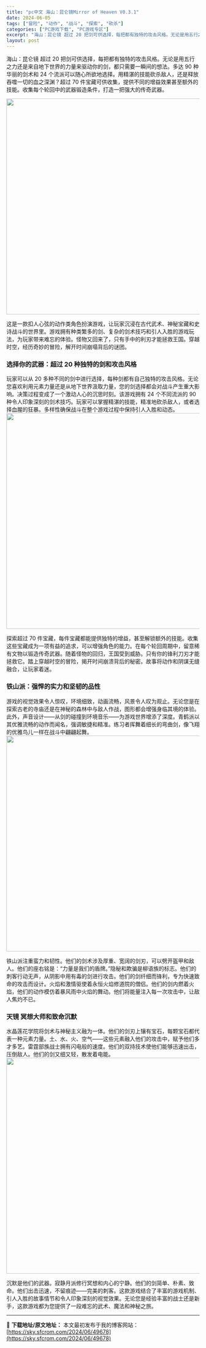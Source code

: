 ```yaml
---
title: "pc中文 海山：昆仑镜Mirror of Heaven V0.3.1"
date: 2024-06-05
tags: ["冒险", "动作", "战斗", "探索", "砍杀"]
categories: ["PC游戏下载", "PC游戏专区"]
excerpt: "海山：昆仑镜 超过 20 把剑可供选择，每把都有独特的攻击风格。无论是用五行之力还是来自地下世界的力量来驱动你的剑，都只需要一瞬间的想法。多达 90 种华丽的剑术和 24 个流派可以随心所欲地选择。用精湛的技能砍杀敌人，还是释放吞噬一切的血之深渊？超过 70 件宝藏可供收集，提供不同的增益效果甚至额&hellip;"
layout: post
---
```


海山：昆仑镜 超过 20 把剑可供选择，每把都有独特的攻击风格。无论是用五行之力还是来自地下世界的力量来驱动你的剑，都只需要一瞬间的想法。多达 90 种华丽的剑术和 24 个流派可以随心所欲地选择。用精湛的技能砍杀敌人，还是释放吞噬一切的血之深渊？超过 70 件宝藏可供收集，提供不同的增益效果甚至额外的技能。收集每个轮回中的武器锻造条件，打造一把强大的传奇武器。

<img class="aligncenter size-full wp-image-49682" src="https://sky.sfcrom.com/wp-content/uploads/2024/06/2024060501113197.webp" alt="" width="1000" height="562" />

<span>这是一款扣人心弦的动作类角色扮演游戏，让玩家沉浸在古代武术、神秘宝藏和史诗战斗的世界里。游戏拥有种类繁多的剑、复杂的剑术技巧和引人入胜的游戏玩法，为玩家带来难忘的体验。怪物又回来了，只有手中的利刃才能拯救王国。穿越时空，经历奇妙的冒险，解开时间崩塌背后的谜团。</span>
<h3><span>选择你的武器：超过 20 种独特的剑和攻击风格</span></h3>
<span>玩家可以从 20 多种不同的剑中进行选择，每种剑都有自己独特的攻击风格。无论您喜欢利用元素力量还是从地下世界汲取力量，您的剑选择都会对战斗产生重大影响。决策过程变成了一个激动人心的沉思时刻。该游戏拥有 24 个不同流派的 90 种令人印象深刻的剑术技巧。玩家可以掌握精湛的技能，精准地砍杀敌人，或者选择血腥的狂暴。多样性确保战斗在整个游戏过程中保持引人入胜和动态。</span>

<img class="aligncenter size-full wp-image-49681" src="https://sky.sfcrom.com/wp-content/uploads/2024/06/2024060501113050.webp" alt="" width="1000" height="562" />

<span>探索超过 70 件宝藏，每件宝藏都能提供独特的增益，甚至解锁额外的技能。收集这些宝藏成为一项有益的追求，可以增强角色的能力。在每个轮回周期中，留意稀有文物以锻造传奇武器。随着怪物的回归，王国受到威胁。只有你的锋利刀刃才能拯救它。踏上穿越时空的冒险，揭开时间崩溃背后的秘密。故事将动作和阴谋无缝融合，让玩家着迷。</span>
<h3><span>铁山派：强悍的实力和坚韧的品性</span></h3>
<span>游戏的视觉效果令人惊叹，环境细致，动画流畅，风景令人叹为观止。无论您是在探索古老的寺庙还是在神秘的森林中与敌人作战，图形都会增强身临其境的体验。此外，声音设计——从剑的碰撞到环境音乐——为游戏世界增添了深度。青鹤派以其优雅流畅的动作而闻名，强调敏捷和精准。练习者挥舞着细长的弯曲剑，像飞翔的优雅鸟儿一样在战斗中翩翩起舞。</span>

<img class="aligncenter size-full wp-image-49680" src="https://sky.sfcrom.com/wp-content/uploads/2024/06/202406050111297.webp" alt="" width="1000" height="562" />

<span>铁山派注重蛮力和韧性。他们的剑术涉及厚重、宽阔的剑刃，可以劈开盔甲和敌人。他们的座右铭是：“力量是我们的盾牌。”隐秘和欺骗是柳语族的标志。他们的刺客行动无声，从阴影中用有毒的剑进行攻击。他们的剑纤细而锋利，专为快速致命的攻击而设计。火焰和激情驱使着永恒火焰修道院的僧侣。他们的剑内燃着火焰，他们的动作模仿着暴风雨中火焰的舞动。他们将能量注入每一次攻击中，让敌人焦灼不已。</span>
<h3><span>天镜 冥想大师和致命沉默</span></h3>
<span>水晶莲花学院将剑术与神秘主义融为一体。他们的剑刃上镶有宝石，每颗宝石都代表一种元素力量。土、水、火、空气——这些元素融入他们的攻击中，赋予他们多才多艺。雷霆部族战士拥有闪电般的速度。他们的双持技术使他们能够迅速出击，压倒敌人。他们的剑又细又轻，散发着电能。</span>

<img class="aligncenter size-full wp-image-49679" src="https://sky.sfcrom.com/wp-content/uploads/2024/06/2024060501112743.webp" alt="" width="1000" height="562" />

沉默是他们的武器。寂静月派修行冥想和内心的宁静。他们的剑简单、朴素、致命。他们出击迅速，不留痕迹——完美的刺客。这款游戏结合了丰富的游戏机制、引人入胜的故事情节和令人印象深刻的视觉效果。无论您是经验丰富的战士还是新手，这款游戏都为您提供了一段难忘的武术、魔法和神秘之旅。

---
📖 **下载地址/原文地址：** 本文最初发布于我的博客网站：[https://sky.sfcrom.com/2024/06/49678](https://sky.sfcrom.com/2024/06/49678)
